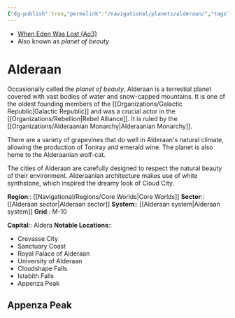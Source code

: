 ```yaml
---
{"dg-publish":true,"permalink":"/navigational/planets/alderaan/","tags":["map","core","alderaansys","alderaansec","planet","commenor","unfinished"],"noteIcon":"saber1"}
---
```


- [When Eden Was Lost (Ao3)](https://archiveofourown.org/works/19334440)
- Also known as *planet of beauty*
# Alderaan

Occasionally called the *planet of beauty*, Alderaan is a terrestial planet covered with vast bodies of water and snow-capped mountains. It is one of the oldest founding members of the [[Organizations/Galactic Republic\|Galactic Republic]] and was a crucial actor in the [[Organizations/Rebellion\|Rebel Alliance]]. It is ruled by the [[Organizations/Alderaanian Monarchy\|Alderaanian Monarchy]].

There are a variety of grapevines that do well in Alderaan's natural climate, allowing the production of Toniray and emerald wine. The planet is also home to the Alderaanian wolf-cat. 

The cities of Alderaan are carefully designed to respect the natural beauty of their environment. Alderaanian architecture makes use of white synthstone, which inspired the dreamy look of Cloud City. 

**Region**::  [[Navigational/Regions/Core Worlds\|Core Worlds]]
**Sector**::  [[Alderaan sector\|Alderaan sector]]
**System**::  [[Alderaan system\|Alderaan system]]
**Grid**::  M-10

**Capital**::  Aldera
**Notable Locations**::
- Crevasse City
- Sanctuary Coast
- Royal Palace of Alderaan
- University of Alderaan
- Cloudshape Falls
- Istabith Falls 
- Appenza Peak 

## Appenza Peak
